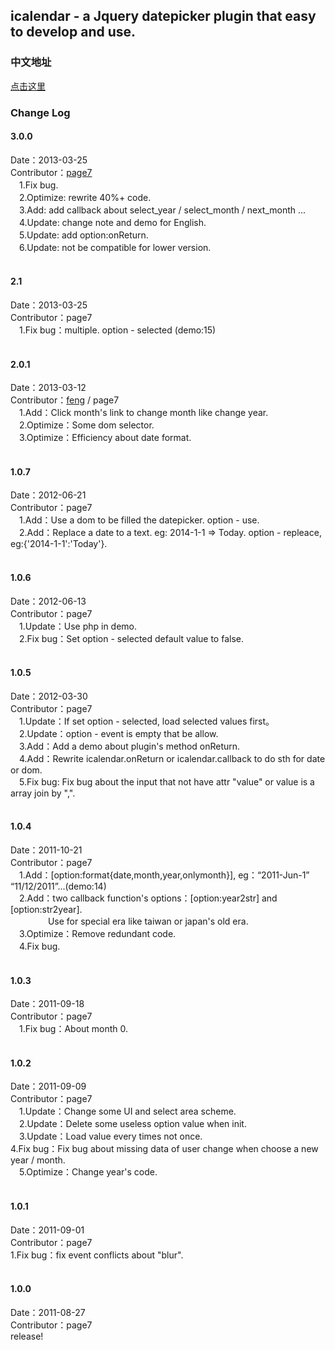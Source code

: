 <h2>icalendar - a Jquery datepicker plugin that easy to develop and use.</h2>

<h3>中文地址</h3>
<a href="http://www.pt-framework.com/project/icalendar/">点击这里</a>
<br />


<h3>Change Log</h3>

<h4>3.0.0</h4>
Date：2013-03-25<br />
Contributor：<a href="http://www.nolanchou.com" target="_blank">page7</a><br />
	　1.Fix bug.<br />
	　2.Optimize: rewrite 40%+ code.<br />
	　3.Add: add callback about select_year / select_month / next_month ...<br />
	　4.Update: change note and demo for English.<br />
	　5.Update: add option:onReturn.<br />
	　6.Update: not be compatible for lower version.<br />
<br />

<h4>2.1</h4>
Date：2013-03-25<br />
Contributor：page7<br />
	　1.Fix bug：multiple. option - selected (demo:15)<br />
<br />

<h4>2.0.1</h4>
Date：2013-03-12<br />
Contributor：<a href="mailto:ilove908402777@gmail.com">feng</a> / page7<br />
	　1.Add：Click month's link to change month like change year.<br />
	　2.Optimize：Some dom selector.<br />
	　3.Optimize：Efficiency about date format.<br />
<br />

<h4>1.0.7</h4>
Date：2012-06-21<br />
Contributor：page7<br />
	　1.Add：Use a dom to be filled the datepicker. option - use. <br />
	　2.Add：Replace a date to a text. eg: 2014-1-1 => Today. option - repleace, eg:{'2014-1-1':'Today'}.<br />
<br />

<h4>1.0.6</h4>
Date：2012-06-13<br />
Contributor：page7<br />
	　1.Update：Use php in demo.<br />
	　2.Fix bug：Set option - selected default value to false.<br />
<br />

<h4>1.0.5</h4>
Date：2012-03-30<br />
Contributor：page7<br />
	　1.Update：If set option - selected, load selected values first。<br />
	　2.Update：option - event is empty that be allow.<br />
	　3.Add：Add a demo about plugin's method onReturn.<br />
	　4.Add：Rewrite icalendar.onReturn or icalendar.callback to do sth for date or dom.<br />
	　5.Fix bug: Fix bug about the input that not have attr "value" or value is a array join by ",".<br />
<br />

<h4>1.0.4</h4>
Date：2011-10-21<br />
Contributor：page7<br />
	　1.Add：[option:format{date,month,year,onlymonth}], eg：“2011-Jun-1” “11/12/2011”...(demo:14)<br />
	　2.Add：two callback function's options：[option:year2str] and [option:str2year].<br />
	　　　　 Use for special era like taiwan or japan's old era.<br />
	　3.Optimize：Remove redundant code.<br />
	　4.Fix bug.<br />
<br />

<h4>1.0.3</h4>
Date：2011-09-18<br />
Contributor：page7<br />
	　1.Fix bug：About month 0.<br />
<br />

<h4>1.0.2</h4>
Date：2011-09-09<br />
Contributor：page7<br />
	　1.Update：Change some UI and select area scheme.<br />
	　2.Update：Delete some useless option value when init.<br />
	　3.Update：Load value every times not once.<br />
	  4.Fix bug：Fix bug about missing data of user change when choose a new year / month.<br />
	　5.Optimize：Change year's code.<br />
<br />

<h4>1.0.1</h4>
Date：2011-09-01<br />
Contributor：page7<br />
	1.Fix bug：fix event conflicts about "blur".<br />
<br />

<h4>1.0.0</h4>
Date：2011-08-27<br />
Contributor：page7<br />
	release!<br />